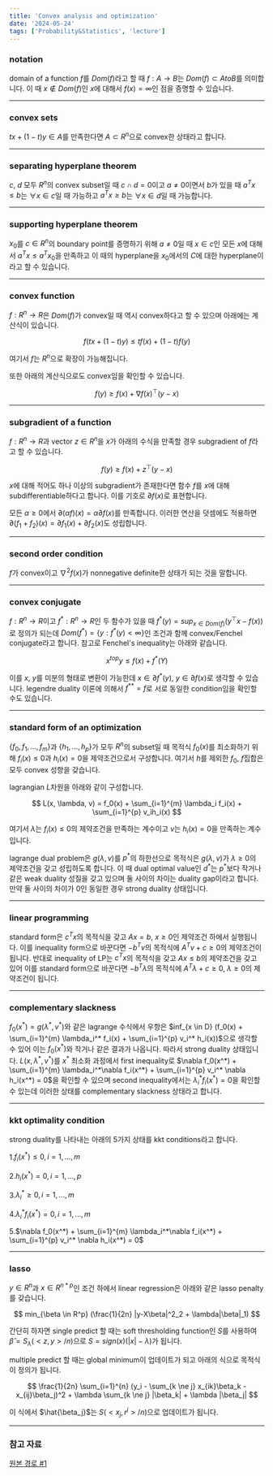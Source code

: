 ```yaml
---
title: 'Convex analysis and optimization'
date: '2024-05-24'
tags: ['Probability&Statistics', 'lecture']
---
```


### notation

domain of a function $f$를 $Dom(f)$라고 할 때 $f: A \rightarrow B$는 $Dom(f) \subset A to B$를 의미합니다. 이 때 $x \notin Dom(f)$인 $x$에 대해서 $f(x) = \infty$인 점을 증명할 수 있습니다.

---

### convex sets

$tx + (1-t)y \in A$를 만족한다면 $A \subset R^n$으로 convex한 상태라고 합니다.

---

### separating hyperplane theorem

$c$, $d$ 모두 $R^n$의 convex subset일 때 $c \cap d = 0$이고 $a \ne 0$이면서 $b$가 있을 때 $a^Tx \le b$는 $\forall x \in c$일 때 가능하고 $a^Tx \ge b$는 $\forall x \in d$일 때 가능합니다.

---

### supporting hyperplane theorem

$x_0$를 $c \in R^n$의 boundary point를 증명하기 위해 $a \ne 0$일 때 $x \in c$인 모든 $x$에 대해서 $a^Tx \le a^Tx_0$을 만족하고 이 때의 hyperplane을 $x_0$에서의 $C$에 대한 hyperplane이라고 할 수 있습니다.

---

### convex function

$f:R^n \rightarrow R$은 $Dom(f)$가 convex일 때 역시 convex하다고 할 수 있으며 아래에는 계산식이 있습니다.

$$
f(tx + (1-t)y) \le tf(x)+(1-t)f(y)
$$

여기서 $f$는 $R^n$으로 확장이 가능해집니다.

또한 아래의 계산식으로도 convex임을 확인할 수 있습니다.

$$
f(y) \ge f(x) + \nabla f(x)^{\top}(y-x)
$$

---

### subgradient of a function

$f:R^n \rightarrow R$과 vector $z \in R^n$을 $x$가 아래의 수식을 만족할 경우 subgradient of $f$라고 할 수 있습니다.

$$
f(y) \ge f(x) + z^{\top}(y-x)
$$

$x$에 대해 적어도 하나 이상의 subgradient가 존재한다면 함수 $f$를 $x$에 대해 subdifferentiable하다고 합니다. 이를 기호로 $\partial f(x)$로 표현합니다.

모든 $\alpha \ge 0$에서 $\partial(\alpha f)(x) = \alpha \partial f(x)$를 만족합니다. 이러한 연산을 덧셈에도 적용하면 $\partial (f_1 + f_2) (x) = \partial f_1(x) + \partial f_2(x)$도 성립합니다.

---

### second order condition

$f$가 convex이고 $\nabla^2 f(x)$가 nonnegative definite한 상태가 되는 것을 말합니다.

---

### convex conjugate

$f : R^n \rightarrow R$이고 $f^* : R^n \rightarrow R$인 두 함수가 있을 때 $f^*(y) = sup_{x \in Dom(f)} (y^{\top}x - f(x))$로 정의가 되는데 $Dom(f^*) = \{y:f^*(y) < \infty\}$인 조건과 함께 convex/Fenchel conjugate라고 합니다. 참고로 Fenchel's inequality는 아래와 같습니다.

$$
x^{top}y \le f(x) + f^*(Y)
$$

이를 $x$, $y$를 미분의 형태로 변환이 가능한데 $x \in \partial f^*(y)$, $y \in \partial f(x)$로 생각할 수 있습니다. legendre duality 이론에 의해서 $f^{**} = f$로 서로 동일한 condition임을 확인할 수도 있습니다.

---

### standard form of an optimization

$\{f_0, f_1, ..., f_m\}$과 $\{h_1, ..., h_p\}$가 모두 $R^n$의 subset일 때 목적식 $f_0(x)$를 최소화하기 위해 $f_i(x) \le 0$과 $h_i(x) = 0$을 제약조건으로서 구성합니다. 여기서 $h$를 제외한 $f_0$, $f$집합은 모두 convex 성향을 갖습니다.

lagrangian $L$차원을 아래와 같이 구성합니다.

$$
L(x, \lambda, v) = f_0(x) + \sum_{i=1}^{m} \lambda_i f_i(x) + \sum_{i=1}^{p} v_ih_i(x)
$$

여기서 $\lambda$는 $f_i(x) \le 0$의 제약조건을 만족하는 계수이고 $v$는 $h_i(x)=0$을 만족하는 계수입니다.

lagrange dual problem은 $g(\lambda, v)$를 $p^*$의 하한선으로 목적식은 $g(\lambda, v)$가 $\lambda \ge 0$의 제약조건을 갖고 성립하도록 합니다. 이 때 dual optimal value인 $d^*$는 $p^*$보다 작거나 같은 weak duality 성질을 갖고 있으며 둘 사이의 차이는 duality gap이라고 합니다. 만약 둘 사이의 차이가 0인 동일한 경우 strong duality 상태입니다.

---

### linear programming

standard form은 $c^Tx$의 목적식을 갖고 $Ax=b$, $x \ge 0$인 제약조건 하에서 실행됩니다. 이를 inequality form으로 바꾼다면 $-b^Tv$의 목적식에 $A^Tv+c \ge 0$의 제약조건이 됩니다. 반대로 inequality of LP는 $c^Tx$의 목적식을 갖고 $Ax \le b$의 제약조건을 갖고 있어 이를 standard form으로 바꾼다면 $-b^T\lambda$의 목적식에 $A^T\lambda + c \ge 0$, $\lambda \ge 0$의 제약조건이 됩니다.

---

### complementary slackness

$f_0(x^*) = g(\lambda^*, v^*)$와 같은 lagrange 수식에서 우항은 $inf_{x \in D} (f_0(x) + \sum_{i=1}^{m} \lambda_i^* f_i(x) + \sum_{i=1}^{p} v_i^* h_i(x))$으로 생각할 수 있어 이는 $f_0(x^*)$와 작거나 같은 결과가 나옵니다. 따라서 strong duality 상태입니다. $L(x, \lambda^*, v^*)$를 $x^*$ 최소화 과정에서 first inequality로 $\nabla f_0(x^*) + \sum_{i=1}^{m} \lambda_i^*\nabla f_i(x^*) + \sum_{i=1}^{p} v_i^* \nabla h_i(x^*) = 0$을 확인할 수 있으며 second inequality에서는 $\lambda_i^* f_i(x^*) = 0$을 확인할 수 있는데 이러한 상태를 complementary slackness 상태라고 합니다.

---

### kkt optimality  condition

strong duality를 나타내는 아래의 5가지 상태를 kkt conditions라고 합니다.

1.$f_i(x^*) \le 0, i = 1, ..., m$

2.$h_i(x^*) = 0, i = 1, ..., p$

3.$\lambda_i^* \ge 0, i = 1, ..., m$

4.$\lambda_i^*f_i(x^*) = 0, i = 1, ..., m$

5.$\nabla f_0(x^*) + \sum_{i=1}^{m} \lambda_i^*\nabla f_i(x^*) + \sum_{i=1}^{p} v_i^* \nabla h_i(x^*) = 0$

---

### lasso
$y \in R^n$과 $x \in R^{n*p}$인 조건 하에서 linear regression은 아래와 같은 lasso penalty를 갖습니다.

$$
min_{\beta \in R^p} (\frac{1}{2n} |y-X\beta|^2_2 + \lambda|\beta|_1)
$$

간단히 하자면 single predict 할 때는 soft thresholding function인 $S$를 사용하여 $\hat{\beta} = S_{\lambda} (<z, y> / n)$으로 $S = sign(x)(|x|-\lambda)$가 됩니다.

multiple predict 할 때는 global minimum이 업데이트가 되고 아래의 식으로 목적식이 정의가 됩니다.

$$
\frac{1}{2n} \sum_{i=1}^{n} (y_i - \sum_{k \ne j} x_{ik}\beta_k - x_{ij}\beta_j)^2 + \lambda \sum_{k \ne j} |\beta_k| + \lambda |\beta_j|
$$

이 식에서 $\hat{\beta_j}$는 $S(<x_j, r^{j}> / n)$으로 업데이트가 됩니다.

---

### 참고 자료

[원본 경로 #1](https://www.dropbox.com/scl/fi/bs1jl9vgx6wc8nqbmkpvx/Chap7-convexity.pdf?rlkey=imbr1vtdo4228jqxbrrwu8svw&e=1&dl=0)



